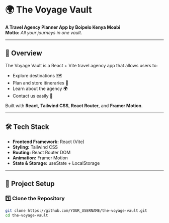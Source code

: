 # 🌍 The Voyage Vault

**A Travel Agency Planner App by Boipelo Kenya Moabi**  
**Motto:** *All your journeys in one vault.*

---

## 🚀 Overview
The Voyage Vault is a React + Vite travel agency app that allows users to:
- Explore destinations 🗺️  
- Plan and store itineraries 📝  
- Learn about the agency 🌍  
- Contact us easily 📧  

Built with **React**, **Tailwind CSS**, **React Router**, and **Framer Motion**.

---

## 🛠️ Tech Stack
- **Frontend Framework:** React (Vite)
- **Styling:** Tailwind CSS
- **Routing:** React Router DOM
- **Animation:** Framer Motion
- **State & Storage:** useState + LocalStorage

---

## 📂 Project Setup

### 1️⃣ Clone the Repository
```bash
git clone https://github.com/YOUR_USERNAME/the-voyage-vault.git
cd the-voyage-vault
